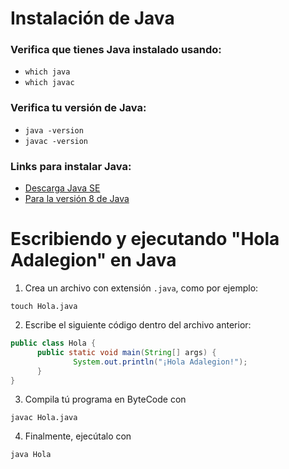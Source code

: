 # Instalación de Java

### Verifica que tienes Java instalado usando:
- `which java`
- `which javac`

### Verifica tu versión de Java:
- `java -version`
- `javac -version`


### Links para instalar Java:
- [Descarga Java SE](https://www.oracle.com/java/technologies/javase-downloads.html)
- [Para la versión 8 de Java](https://www.oracle.com/java/technologies/javase-jdk8-downloads.html)


# Escribiendo y ejecutando "Hola Adalegion" en Java

1. Crea un archivo con extensión `.java`, como por ejemplo:
```
touch Hola.java
```
 
2. Escribe el siguiente código dentro del archivo anterior:
  ```java
  public class Hola {
        public static void main(String[] args) {
                System.out.println("¡Hola Adalegion!");
        }
}
  ```

3. Compila tú programa en ByteCode con
```
javac Hola.java
```

4. Finalmente, ejecútalo con
```
java Hola
```
